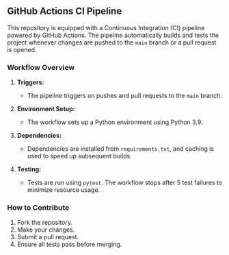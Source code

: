 ## GitHub Actions CI Pipeline

This repository is equipped with a Continuous Integration (CI) pipeline powered by GitHub Actions. The pipeline automatically builds and tests the project whenever changes are pushed to the `main` branch or a pull request is opened.

### Workflow Overview

1. **Triggers:**
   - The pipeline triggers on pushes and pull requests to the `main` branch.

2. **Environment Setup:**
   - The workflow sets up a Python environment using Python 3.9.

3. **Dependencies:**
   - Dependencies are installed from `requirements.txt`, and caching is used to speed up subsequent builds.

4. **Testing:**
   - Tests are run using `pytest`. The workflow stops after 5 test failures to minimize resource usage.

### How to Contribute

1. Fork the repository.
2. Make your changes.
3. Submit a pull request.
4. Ensure all tests pass before merging.
